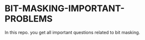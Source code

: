 # BIT-MASKING-IMPORTANT-PROBLEMS
In this repo. you get all important questions related to bit masking.
